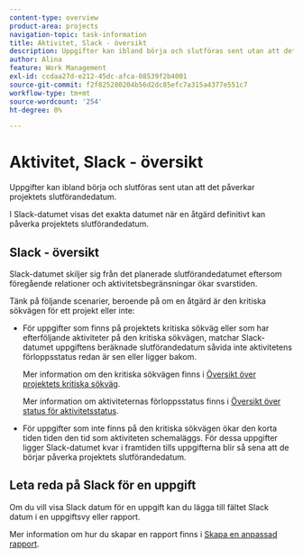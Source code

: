 ```yaml
---
content-type: overview
product-area: projects
navigation-topic: task-information
title: Aktivitet, Slack - översikt
description: Uppgifter kan ibland börja och slutföras sent utan att det påverkar projektets slutförandedatum.
author: Alina
feature: Work Management
exl-id: ccdaa27d-e212-45dc-afca-08539f2b4001
source-git-commit: f2f825280204b56d2dc85efc7a315a4377e551c7
workflow-type: tm+mt
source-wordcount: '254'
ht-degree: 0%

---
```


# Aktivitet, Slack - översikt

Uppgifter kan ibland börja och slutföras sent utan att det påverkar projektets slutförandedatum.

I Slack-datumet visas det exakta datumet när en åtgärd definitivt kan påverka projektets slutförandedatum.

## Slack - översikt

Slack-datumet skiljer sig från det planerade slutförandedatumet eftersom föregående relationer och aktivitetsbegränsningar ökar svarstiden.

Tänk på följande scenarier, beroende på om en åtgärd är den kritiska sökvägen för ett projekt eller inte:

* För uppgifter som finns på projektets kritiska sökväg eller som har efterföljande aktiviteter på den kritiska sökvägen, matchar Slack-datumet uppgiftens beräknade slutförandedatum såvida inte aktivitetens förloppsstatus redan är sen eller ligger bakom.

  Mer information om den kritiska sökvägen finns i [Översikt över projektets kritiska sökväg](../../../manage-work/tasks/manage-tasks/critical-path.md).

  Mer information om aktiviteternas förloppsstatus finns i [Översikt över status för aktivitetsstatus](../../../manage-work/tasks/task-information/task-progress-status.md).

* För uppgifter som inte finns på den kritiska sökvägen ökar den korta tiden tiden den tid som aktiviteten schemaläggs. För dessa uppgifter ligger Slack-datumet kvar i framtiden tills uppgifterna blir så sena att de börjar påverka projektets slutförandedatum.

## Leta reda på Slack för en uppgift

Om du vill visa Slack datum för en uppgift kan du lägga till fältet Slack datum i en uppgiftsvy eller rapport.

Mer information om hur du skapar en rapport finns i [Skapa en anpassad rapport](../../../reports-and-dashboards/reports/creating-and-managing-reports/create-custom-report.md).

